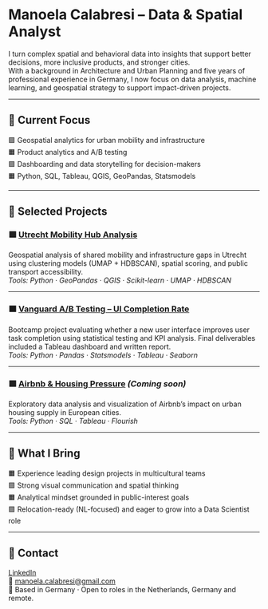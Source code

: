 # Manoela Calabresi – Data & Spatial Analyst 

I turn complex spatial and behavioral data into insights that support better decisions, more inclusive products, and stronger cities.  
With a background in Architecture and Urban Planning and five years of professional experience in Germany, I now focus on data analysis, machine learning, and geospatial strategy to support impact-driven projects.

---

## 🔸 Current Focus

🟪 Geospatial analytics for urban mobility and infrastructure  
🟧 Product analytics and A/B testing  
🟪 Dashboarding and data storytelling for decision-makers  
🟧 Python, SQL, Tableau, QGIS, GeoPandas, Statsmodels

---

## 🔸 Selected Projects

### 🟪 [Utrecht Mobility Hub Analysis](https://github.com/Manoela-Calabresi-Portfolio/Utrecht_Mobility_Hubs)  
Geospatial analysis of shared mobility and infrastructure gaps in Utrecht using clustering models (UMAP + HDBSCAN), spatial scoring, and public transport accessibility.  
*Tools: Python · GeoPandas · QGIS · Scikit-learn · UMAP · HDBSCAN*

---

### 🟧 [Vanguard A/B Testing – UI Completion Rate](https://github.com/Manoela-Calabresi-Portfolio/Vanguard_Stocks_AB_testing)  
Bootcamp project evaluating whether a new user interface improves user task completion using statistical testing and KPI analysis. Final deliverables included a Tableau dashboard and written report.  
*Tools: Python · Pandas · Statsmodels · Tableau · Seaborn*

---

### 🟪 [Airbnb & Housing Pressure](#) *(Coming soon)*  
Exploratory data analysis and visualization of Airbnb’s impact on urban housing supply in European cities.  
*Tools: Python · SQL · Tableau · Flourish*

---

## 🔸 What I Bring

🟧 Experience leading design projects in multicultural teams  
🟪 Strong visual communication and spatial thinking  
🟧 Analytical mindset grounded in public-interest goals  
🟪 Relocation-ready (NL-focused) and eager to grow into a Data Scientist role

---

## 🔸 Contact

[LinkedIn](https://www.linkedin.com/in/manoela-calabresi/)  
📧 manoela.calabresi@gmail.com  
📍 Based in Germany · Open to roles in the Netherlands, Germany and remote.
